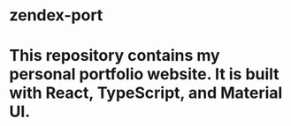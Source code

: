 # zendex-port
# This repository contains my personal portfolio website. It is built with React, TypeScript, and Material UI.
